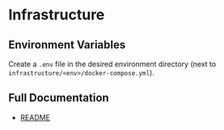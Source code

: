 # Infrastructure 

## Environment Variables

Create a `.env` file in the desired environment directory (next to `infrastructure/<env>/docker-compose.yml`).


## Full Documentation

* [README](https://github.com/jtomaspm/SimplifiedCrafter/blob/main/README.md)